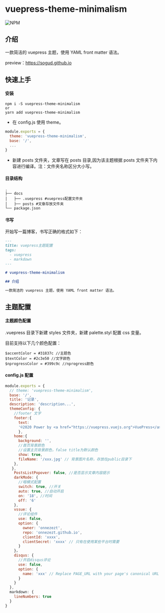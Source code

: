 # vuepress-theme-minimalism

![NPM](https://img.shields.io/npm/l/vuepress-theme-minimalism) <a href="https://www.npmjs.com/package/vuepress-theme-minimalism"> <img src="https://img.shields.io/npm/v/vuepress-theme-minimalism" alt=""></a> <a href="https://www.npmjs.com/package/vuepress-theme-minimalism"> <img src="https://img.shields.io/npm/dt/vuepress-theme-minimalism" alt=""></a>

## 介绍

一款简洁的 vuepress 主题，使用 YAML front matter 语法。

preview：https://sogud.github.io

## 快速上手

#### 安装

```
npm i -S vuepress-theme-minimalism
or
yarn add vuepress-theme-minimalism
```

- 在 config.js 使用 theme。

```js
module.exports = {
  theme: 'vuepress-theme-minimalism',
  base: '/',
  ...
}
```

- 新建 posts 文件夹，文章写在 posts 目录,因为该主题根据 posts 文件夹下内容进行编译。注：文件夹名称区分大小写。

#### 目录结构

```
.
├── docs
│   ├── .vuepress #vuepress配置文件夹
│   ├── posts #文章存放文件夹
└── package.json
```

#### 书写

开始写一篇博客，书写正确的格式如下：

```markdown
---
title: vuepress主题配置
tags:
  - vuepress
  - markdown
---

# vuepress-theme-minimalism

## 介绍

一款简洁的 vuepress 主题，使用 YAML front matter 语法。
```

## 主题配置

#### 主题颜色配置

.vuepress 目录下新建 styles 文件夹，新建 palette.styl 配置 css 变量。

目前支持以下几个颜色配置：

```stylus
$accentColor = #31837c //主题色
$textColor = #2c3e50 //文字颜色
$nprogressColor = #399c9c //nprogress颜色
```

#### config.js 配置

```js
module.exports = {
  // theme: 'vuepress-theme-minimalism',
  base: '/',
  title: '记录',
  description: 'description...',
  themeConfig: {
    //footer 文字
    footer:{
      text:
      '©2020 Power by <a href="https://vuepress.vuejs.org">VuePress</a> <a href="https://github.com/onnezezt/vuepress-theme-minimalism">Theme minimalism</a>'
      },
    home:{
      background: '',
      //首页背景颜色
      //设置主页背景颜色，false title为默认颜色
      show: true,
      fileName: '/xxx.jpg' // 背景图片名称，存放在public目录下
    },
   },
    PostsListPopover: false, //是否显示文章内容提示
    darkMode: {
      //暗模式配置
      switch: true, //开关
      auto: true, //自动开启
      on: '18', //时间
      off: '6'
    },
    vssue: {
      //评论组件
      use: false,
      option: {
        owner: 'onnezezt',
        repo: 'onnezezt.github.io',
        clientId: 'xxxx',
        clientSecret: 'xxxx' // 只有在使用某些平台时需要
      }
    }，
    disqus: {
      //开启disqus评论
      use: false,
      option: {
        name: 'xxx' // Replace PAGE_URL with your page's canonical URL variable
      }
    }
  },
  markdown: {
    lineNumbers: true
  }
}
```
